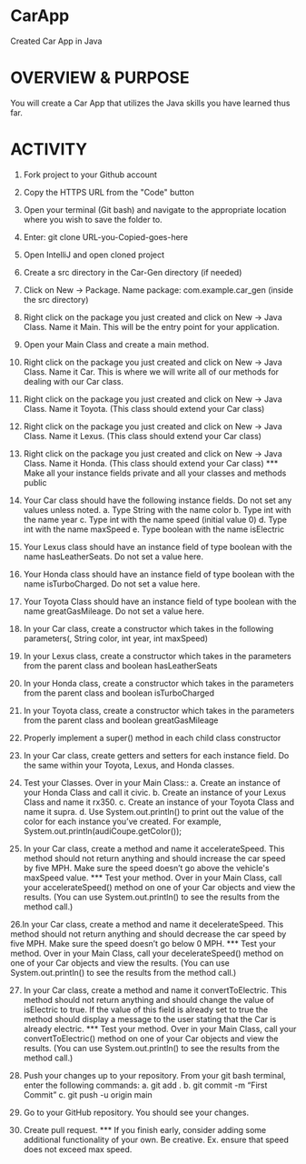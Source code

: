 # CarApp
Created Car App in Java 

# OVERVIEW & PURPOSE
You will create a Car App that utilizes the Java skills you have learned thus far.

# ACTIVITY
1. Fork project to your Github account
2. Copy the HTTPS URL from the "Code" button
3. Open your terminal (Git bash) and navigate to the appropriate location where you wish to save the folder to. 
4. Enter: git clone URL-you-Copied-goes-here
5. Open IntelliJ and open cloned project
6. Create a src directory in the Car-Gen directory (if needed)
7. Click on New -> Package. Name package: com.example.car_gen (inside the src directory)
8. Right click on the package you just created and click on New -> Java Class. Name it Main. This will be the entry point for your application.
9. Open your Main Class and create a main method.
10. Right click on the package you just created and click on New -> Java Class. Name it Car. This is where we will write all of our methods for dealing with our Car class.
11. Right click on the package you just created and click on New -> Java Class. Name it Toyota. (This class should extend your Car class)
12. Right click on the package you just created and click on New -> Java Class. Name it Lexus. (This class should extend your Car class)
13. Right click on the package you just created and click on New -> Java Class. Name it Honda. (This class should extend your Car class)
*** Make all your instance fields private and all your classes and methods public 

14. Your Car class should have the following instance fields. Do not set any values unless noted.
a. Type String with the name color
b. Type int with the name year
c. Type int with the name speed (initial value 0)
d. Type int with the name maxSpeed
e. Type boolean with the name isElectric

15. Your Lexus class should have an instance field of type boolean with the name hasLeatherSeats. Do not set a value here.

16. Your Honda class should have an instance field of type boolean with the name isTurboCharged. Do not set a value here.
17. Your Toyota Class should have an instance field of type boolean with the name greatGasMileage. Do not set a value here.
18. In your Car class, create a constructor which takes in the following parameters(, String color, int year, int maxSpeed)
19. In your Lexus class, create a constructor which takes in the  parameters from the parent class and boolean hasLeatherSeats
20. In your Honda class, create a constructor which takes in the parameters from the parent class and boolean isTurboCharged
21. In your Toyota class, create a constructor which takes in the parameters from the parent class and boolean greatGasMileage
22. Properly implement a super() method in each child class constructor
23. In your Car class, create getters and setters for each instance field. Do the same within your Toyota, Lexus, and Honda classes.


24. Test your Classes. Over in your Main Class::
    a. Create an  instance of your Honda Class and call it civic. 
    b. Create an instance of your Lexus Class and name it rx350. 
    c. Create an instance of your Toyota Class and name it supra. 
    d. Use System.out.println() to print out the value of the color for each instance you’ve created. For example, System.out.println(audiCoupe.getColor());

25. In your Car class, create a method and name it accelerateSpeed. This method should not return anything and should increase the car speed by five MPH. Make sure the speed doesn’t go above the vehicle's maxSpeed value.
*** Test your method. Over in your Main Class, call your accelerateSpeed() method on one of your Car objects and view the results. (You can use System.out.println() to see the results from the method call.)

26.In your Car class, create a method and name it decelerateSpeed. This method should not return anything and should decrease the car speed by five MPH. Make sure the speed doesn’t go below 0 MPH.
*** Test your method. Over in your Main Class, call your decelerateSpeed() method on one of your Car objects and view the results. (You can use System.out.println() to see the results from the method call.)

27. In your Car class, create a method and name it convertToElectric. This method should not return anything and should change the value of isElectric to true. If the value of this field is already set to true the method should display a message to the user stating that the Car is already electric.
*** Test your method. Over in your Main Class, call your convertToElectric() method on one of your Car objects and view the results. (You can use System.out.println() to see the results from the method call.)

28. Push your changes up to your repository. From your git bash terminal, enter the following commands:
a. git add .
b. git commit -m “First Commit”
c. git push -u origin main

29. Go to your GitHub repository. You should see your changes.

30. Create pull request.
*** If you finish early, consider adding some additional functionality of your own. Be creative. Ex. ensure that speed does not exceed max speed.
